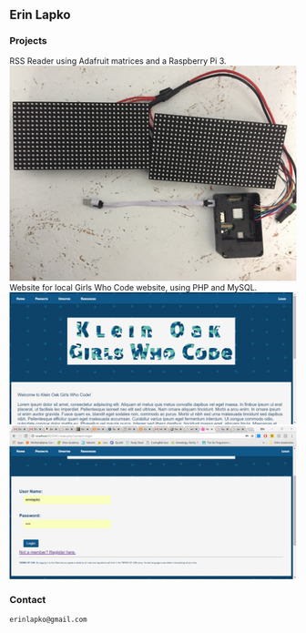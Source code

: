 ## Erin Lapko


### Projects

RSS Reader using Adafruit matrices and a Raspberry Pi 3.
<img src="IMG_1470.JPG">
Website for local Girls Who Code website, using PHP and MySQL.
<img src="MainPage.PNG">
<img src="LoginPage.PNG">

###  Contact
```markdown
erinlapko@gmail.com
```
